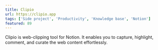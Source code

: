 ```yaml
---
title: Clipio
url: https://clipio.app
tags: ['Side project', 'Productivity', 'Knowledge base', 'Notion']
featured: 89
---
```


Clipio is web-clipping tool for Notion. It enables you to capture, highlight, comment, and curate the web content effortlessly.
